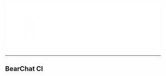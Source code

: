 ![bearchat ci banner](https://raw.githubusercontent.com/bearchat-ci/bearchat-ci/main/bear_ci_banner.png)

---

## BearChat CI

